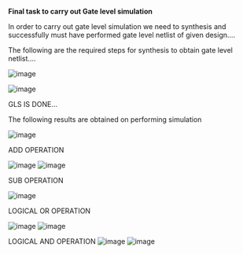 **Final task to carry out Gate level simulation**


In order to carry out gate level simulation we need to synthesis and successfully must have performed gate level netlist of given design....

The following are the required steps for synthesis to obtain gate level netlist....

![image](https://github.com/IndhumathiMadival/VSDSquadron/assets/160833467/8ccb241c-8129-4019-a098-efc188c260fa)

![image](https://github.com/IndhumathiMadival/VSDSquadron/assets/160833467/25591543-415d-4b55-b474-ae30d20bc47c)

GLS IS DONE...

The following results are obtained on performing simulation 

![image](https://github.com/IndhumathiMadival/VSDSquadron/assets/160833467/4ce2ada0-a8b4-4e4b-b645-b4c121f5ea3f)

ADD OPERATION


![image](https://github.com/IndhumathiMadival/VSDSquadron/assets/160833467/5602b6f8-c031-40aa-9de0-b496ff51cd41)
![image](https://github.com/IndhumathiMadival/VSDSquadron/assets/160833467/cb96b31a-e02e-4d20-8d3c-86464e377a7b)

SUB OPERATION

 ![image](https://github.com/IndhumathiMadival/VSDSquadron/assets/160833467/d6ca19be-5a47-41e3-8755-89cc7b4fad35)

LOGICAL OR OPERATION

![image](https://github.com/IndhumathiMadival/VSDSquadron/assets/160833467/b0d9bde1-a1be-4565-a7a4-f4db56bc70c3)
![image](https://github.com/IndhumathiMadival/VSDSquadron/assets/160833467/5d51c18f-ed94-4b66-a0f8-f817d55c08f7)


LOGICAL AND OPERATION
![image](https://github.com/IndhumathiMadival/VSDSquadron/assets/160833467/5af8597a-a582-40e2-a975-7ab005fdf744)
![image](https://github.com/IndhumathiMadival/VSDSquadron/assets/160833467/ddbb03db-88e3-4c0d-8f99-2d54330fac6c)




















